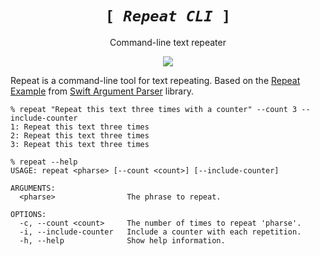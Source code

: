 <div align="center">
  <h1><code>[ <i>Repeat CLI</i> ]</code></h1>
  <p>Command-line text repeater</p>
  <img src="https://user-images.githubusercontent.com/72662383/209880649-900ae5b7-4cfb-4325-aacf-9a9706526b55.png">
</div>

Repeat is a command-line tool for text repeating. Based on the [Repeat Example](https://github.com/apple/swift-argument-parser/blob/doc-generation/Examples/repeat/Repeat.swift) from [Swift Argument Parser](https://github.com/apple/swift-argument-parser) library.

```
% repeat "Repeat this text three times with a counter" --count 3 --include-counter
1: Repeat this text three times
2: Repeat this text three times
3: Repeat this text three times
```

```
% repeat --help
USAGE: repeat <pharse> [--count <count>] [--include-counter]

ARGUMENTS:
  <pharse>                The phrase to repeat.

OPTIONS:
  -c, --count <count>     The number of times to repeat 'pharse'.
  -i, --include-counter   Include a counter with each repetition.
  -h, --help              Show help information.
```
